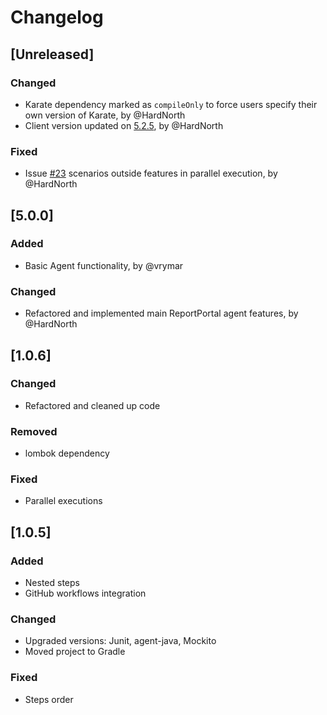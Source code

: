 # Changelog

## [Unreleased]
### Changed
- Karate dependency marked as `compileOnly` to force users specify their own version of Karate, by @HardNorth
- Client version updated on [5.2.5](https://github.com/reportportal/client-java/releases/tag/5.2.5), by @HardNorth
### Fixed
- Issue [#23](https://github.com/reportportal/agent-java-karate/issues/23) scenarios outside features in parallel execution, by @HardNorth

## [5.0.0]
### Added
- Basic Agent functionality, by @vrymar 
### Changed
- Refactored and implemented main ReportPortal agent features, by @HardNorth

## [1.0.6]
### Changed
- Refactored and cleaned up code
### Removed
- lombok dependency
### Fixed
- Parallel executions


## [1.0.5]
### Added
- Nested steps
- GitHub workflows integration
### Changed
- Upgraded versions: Junit, agent-java, Mockito
- Moved project to Gradle
### Fixed
- Steps order
